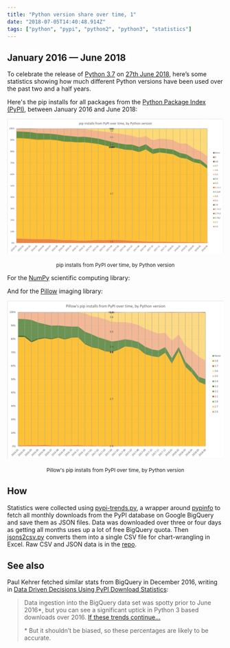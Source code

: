 ```yaml
---
title: "Python version share over time, 1"
date: "2018-07-05T14:40:48.914Z"
tags: ["python", "pypi", "python2", "python3", "statistics"]
---
```


## January 2016 — June 2018

To celebrate the release of [Python 3.7](https://realpython.com/python37-new-features/)
on [27th June 2018](https://peps.python.org/pep-0537/), here’s some statistics showing
how much different Python versions have been used over the past two and a half years.

Here's the pip installs for all packages from the
[Python Package Index (PyPI)](https://pypi.org/), between January 2016 and June 2018:

![pypi](pypi.png)

<center><small>pip installs from PyPI over time, by Python version</small></center>

For the [NumPy](https://github.com/numpy/numpy) scientific computing library:

And for the [Pillow](https://github.com/python-pillow/Pillow) imaging library:

![pillow](pillow.png)

<center><small>Pillow's pip installs from PyPI over time, by Python version</small></center>

## How

Statistics were collected using
[pypi-trends.py](https://github.com/hugovk/pypi-tools/blob/master/pypi-trends.py), a
wrapper around [pypinfo](https://github.com/ofek/pypinfo) to fetch all monthly downloads
from the PyPI database on Google BigQuery and save them as JSON files. Data was
downloaded over three or four days as getting all months uses up a lot of free BigQuery
quota. Then
[jsons2csv.py](https://github.com/hugovk/pypi-tools/blob/master/jsons2csv.py) converts
them into a single CSV file for chart-wrangling in Excel. Raw CSV and JSON data is in
the [repo](https://github.com/hugovk/pypi-tools/tree/master/data).

## See also

Paul Kehrer fetched similar stats from BigQuery in December 2016, writing in
[Data Driven Decisions Using PyPI Download Statistics](https://langui.sh/2016/12/09/data-driven-decisions/):

> Data ingestion into the BigQuery data set was spotty prior to June 2016\*, but you can
> see a significant uptick in Python 3 based downloads over 2016.
> [If these trends continue…](https://frinkiac.com/caption/S08E11/289555)
>
> \* But it shouldn’t be biased, so these percentages are likely to be accurate.
